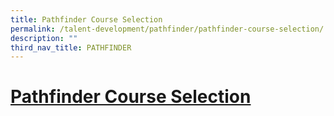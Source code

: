 ```yaml
---
title: Pathfinder Course Selection
permalink: /talent-development/pathfinder/pathfinder-course-selection/
description: ""
third_nav_title: PATHFINDER
---
```

# [Pathfinder Course Selection](https://site1.acsindep.edu.sg/links/PathfinderCourseSelector.aspx)
